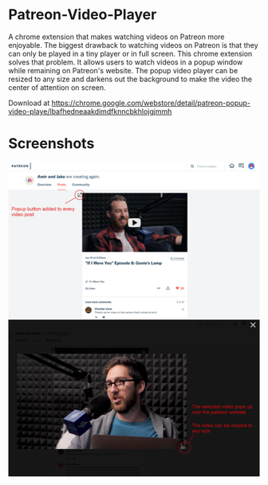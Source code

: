 # Patreon-Video-Player
A chrome extension that makes watching videos on Patreon more enjoyable. The biggest drawback to watching videos on Patreon is that they can only be played in a tiny player or in full screen. This chrome extension solves that problem. It allows users to watch videos in a popup window while remaining on Patreon's website. The popup video player can be resized to any size and darkens out the background to make the video the center of attention on screen.

Download at https://chrome.google.com/webstore/detail/patreon-popup-video-playe/lbafhedneaakdimdfknncbkhlojgjmmh

# Screenshots
![alt text](https://raw.githubusercontent.com/palu3492/Patreon-Video-Player/master/screenshots/screenshot5.png)
![alt text](https://raw.githubusercontent.com/palu3492/Patreon-Video-Player/master/screenshots/screenshot6.png)
